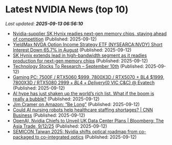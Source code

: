 # Latest NVIDIA News (top 10)
_Last updated: **2025-09-13 06:56:10**_

- [Nvidia-supplier SK Hynix readies next-gen memory chips, staying ahead of competition](https://biztoc.com/x/5b22265e79370589) (Published: 2025-09-12)
- [YieldMax NVDA Option Income Strategy ETF (NYSEARCA:NVDY) Short Interest Down 65.7% in August](https://www.etfdailynews.com/2025/09/12/yieldmax-nvda-option-income-strategy-etf-nysearcanvdy-short-interest-down-65-7-in-august/) (Published: 2025-09-12)
- [SK Hynix extends lead in high-bandwidth segment as it readies production for next-gen memory chips](https://www.cnbc.com/2025/09/12/sk-hynix-hbm4-chips-nvidia-samsung-micron.html) (Published: 2025-09-12)
- [Technology Stocks To Research – September 10th](https://www.etfdailynews.com/2025/09/12/technology-stocks-to-research-september-10th/) (Published: 2025-09-12)
- [Gaming PC: 7500F / RTX5060 $999, 7800X3D / RTX5070 + BL4 $1999, 7800X3D / RTX5080 $2999 + BL4 + Delivery ($0 VIC C&C) @ Evatech](https://www.ozbargain.com.au/node/923846) (Published: 2025-09-12)
- [AI hype has just shaken up the world’s rich list. What if the boom is really a bubble?](https://theconversation.com/ai-hype-has-just-shaken-up-the-worlds-rich-list-what-if-the-boom-is-really-a-bubble-265080) (Published: 2025-09-12)
- [Jim Cramer on Amazon: “Be Long”](https://finance.yahoo.com/news/jim-cramer-amazon-long-045502120.html) (Published: 2025-09-12)
- [Could AI nursing robots help healthcare staffing shortages? | CNN Business](https://www.cnn.com/2025/09/12/tech/taiwan-nursing-robots-nurabot-foxconn-nvidia-hnk-spc) (Published: 2025-09-12)
- [OpenAI, Nvidia Chiefs to Unveil UK Data Center Plans | Bloomberg: The Asia Trade, 9/12/25](https://biztoc.com/x/a846cc1496cba04f) (Published: 2025-09-12)
- [SEMICON Taiwan 2025: Nvidia shifts optical roadmap from co-packaged to co-integrated optics](https://www.digitimes.com/news/a20250912VL204/optics-design-performance-accelerated-computing-cpo.html) (Published: 2025-09-12)
